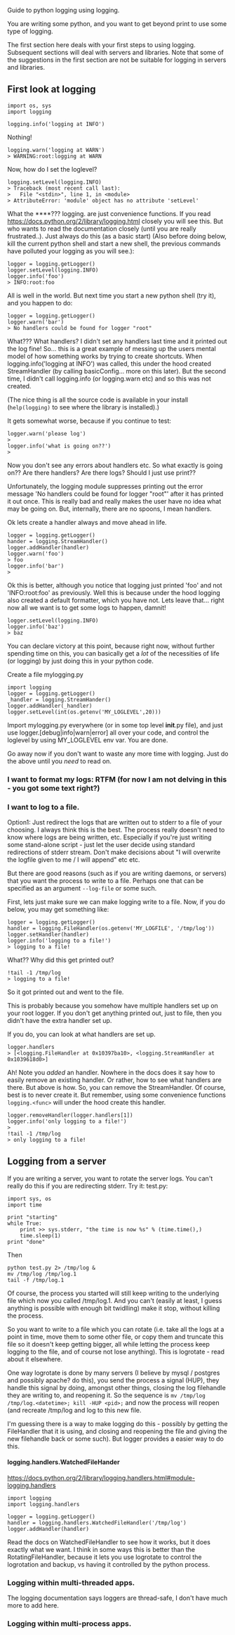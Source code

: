 Guide to python logging using logging.

You are writing some python, and you want to get beyond print to use some type of logging.

The first section here deals with your first steps to using logging. Subsequent sections will deal with servers and libraries. Note that some of the suggestions in the first section are not be suitable for logging in servers and libraries.

## First look at logging

```
import os, sys
import logging

logging.info('logging at INFO')
```
Nothing!
```
logging.warn('logging at WARN')
> WARNING:root:logging at WARN
```
Now, how do I set the loglevel?
```
logging.setLevel(logging.INFO)
> Traceback (most recent call last):
>   File "<stdin>", line 1, in <module>
> AttributeError: 'module' object has no attribute 'setLevel'
```
What the ****???
logging.<func> are just convenience functions. If you read https://docs.python.org/2/library/logging.html closely you will see this. But who wants to read the documentation closely (until you are really frustrated..).
Just always do this (as a basic start)
(Also before doing below, kill the current python shell and start a new shell, the previous commands have polluted your logging as you will see.):
```
logger = logging.getLogger()
logger.setLevel(logging.INFO)
logger.info('foo')
> INFO:root:foo
```
All is well in the world.
But next time you start a new python shell (try it), and you happen to do:
```
logger = logging.getLogger()
logger.warn('bar')
> No handlers could be found for logger "root"
```
What??? What handlers? I didn't set any handlers last time and it printed out the log fine!
So... this is a great example of messing up the users mental model of how something works by trying to create shortcuts. When logging.info('logging at INFO') was called, this under the hood created StreamHandler (by calling basicConfig... more on this later). But the second time, I didn't call logging.info (or logging.warn etc) and so this was not created.

(The nice thing is all the source code is available in your install (`help(logging)` to see where the library is installed).)

It gets somewhat worse, because if you continue to test:
```
logger.warn('please log')
> 
logger.info('what is going on??')
>
```
Now you don't see any errors about handlers etc. So what exactly is going on?? Are there handlers? Are there logs? Should I just use print??

Unfortunately, the logging module suppresses printing out the error message 'No handlers could be found for logger "root"' after it has printed it out once. This is really bad and really makes the user have no idea what may be going on. But, internally, there are no spoons, I mean handlers.

Ok lets create a handler always and move ahead in life.
```
logger = logging.getLogger()
hander = logging.StreamHandler()
logger.addHandler(handler)
logger.warn('foo')
> foo
logger.info('bar')
>
```
Ok this is better, although you notice that logging just printed 'foo' and not 'INFO:root:foo' as previously. Well this is because under the hood logging also created a default formatter, which you have not. Lets leave that... right now all we want is to get some logs to happen, damnit!

```
logger.setLevel(logging.INFO)
logger.info('baz')
> baz
```

You can declare victory at this point, because right now, without further spending time on this, you can basically get a *lot* of the necessities of life (or logging) by just doing this in your python code.

Create a file mylogging.py
```
import logging
logger = logging.getLogger()
_handler = logging.StreamHander()
logger.addHandler(_handler)
logger.setLevel(int(os.getenv('MY_LOGLEVEL',20)))
```
Import mylogging.py everywhere (or in some top level __init__.py file), and just use logger.[debug|info|warn|error] all over your code, and control the loglevel by using MY_LOGLEVEL env var. You are done.

Go away now if you don't want to waste any more time with logging. Just do the above until you *need* to read on.

### I want to format my logs: RTFM (for now I am not delving in this - you got some text right?)

### I want to log to a file.
Option1: Just redirect the logs that are written out to stderr to a file of your choosing. I always think this is the best. The process really doesn't need to know where logs are being written, etc. Especially if you're just writing some stand-alone script - just let the user decide using standard redirections of stderr stream. Don't make decisions about "I will overwrite the logfile given to me / I will append" etc etc.

But there are good reasons (such as if you are writing daemons, or servers) that you want the process to write to a file. Perhaps one that can be specified as an argument `--log-file` or some such.

First, lets just make sure we can make logging write to a file. Now, if you do below, you may get something like:
```
logger = logging.getLogger()
handler = logging.FileHandler(os.getenv('MY_LOGFILE', '/tmp/log'))
logger.setHandler(handler)
logger.info('logging to a file!')
> logging to a file!
```
What?? Why did this get printed out?
```
!tail -1 /tmp/log
> logging to a file!
```
So it got printed out and went to the file.

This is probably because you somehow have multiple handlers set up on your root logger. If you don't get anything printed out, just to file, then you didn't have the extra handler set up.

If you do, you can look at what handlers are set up.
```
logger.handlers
> [<logging.FileHandler at 0x10397ba10>, <logging.StreamHandler at 0x1039618d0>]
```
Ah! Note you *added* an handler. Nowhere in the docs does it say how to easily remove an existing handler. Or rather, how to see what handlers are there. But above is how.
So, you can remove the StreamHandler. Of course, best is to never create it. But remember, using some convenience functions `logging.<func>` will under the hood create this handler.
```
logger.removeHandler(logger.handlers[1])
logger.info('only logging to a file!')
> 
!tail -1 /tmp/log
> only logging to a file!
```

## Logging from a server

If you are writing a server, you want to rotate the server logs. You can't really do this if you are redirecting stderr. Try it:
test.py:
```
import sys, os
import time

print "starting"
while True:
    print >> sys.stderr, "the time is now %s" % (time.time(),)
    time.sleep(1)
print "done"
```

Then
```
python test.py 2> /tmp/log &
mv /tmp/log /tmp/log.1
tail -f /tmp/log.1
```
Of course, the process you started will still keep writing to the underlying file which now you called /tmp/log.1. And you can't (easily at least, I guess anything is possible with enough bit twidlling) make it stop, without killing the process.

So you want to write to a file which you can rotate (i.e. take all the logs at a point in time, move them to some other file, or copy them and truncate this file so it doesn't keep getting bigger, all while letting the process keep logging to the file, and of course not lose anything). This is logrotate - read about it elsewhere.

One way logrotate is done by many servers (I believe by mysql / postgres and possibly apache? do this), you send the process a signal (HUP), they handle this signal by doing, amongst other things, closing the log filehandle they are writing to, and reopening it. So the sequence is `mv /tmp/log /tmp/log.<datetime>; kill -HUP <pid>;` and now the process will reopen (and recreate /tmp/log and log to this new file.

I'm guessing there is a way to make logging do this - possibly by getting the FileHandler that it is using, and closing and reopening the file and giving the new filehandle back or some such). But logger provides a easier way to do this.

#### logging.handlers.WatchedFileHander
https://docs.python.org/2/library/logging.handlers.html#module-logging.handlers

```
import logging
import logging.handlers

logger = logging.getLogger()
handler = logging.handlers.WatchedFileHandler('/tmp/log')
logger.addHandler(handler)
```
Read the docs on WatchedFileHandler to see how it works, but it does exactly what we want. I think in some ways this is better than the RotatingFileHandler, because it lets you use logrotate to control the logrotation and backup, vs having it controlled by the python process.

### Logging within multi-threaded apps.
The logging documentation says loggers are thread-safe, I don't have much more to add here.

### Logging within multi-process apps.







